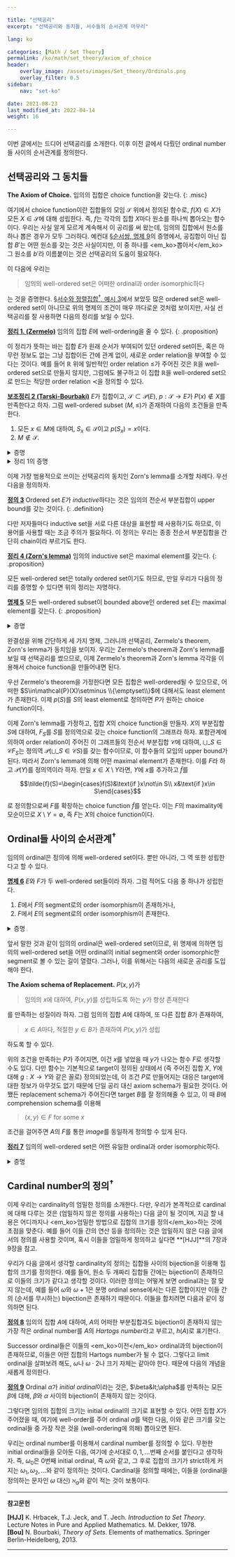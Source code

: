 ```yaml
---

title: "선택공리"
excerpt: "선택공리와 동치들, 서수들의 순서관계 마무리"

lang: ko

categories: [Math / Set Theory]
permalink: /ko/math/set_theory/axiom_of_choice
header:
    overlay_image: /assets/images/Set_theory/Ordinals.png
    overlay_filter: 0.5
sidebar: 
    nav: "set-ko"

date: 2021-08-23
last_modified_at: 2022-04-14
weight: 16

---
```


이번 글에서는 드디어 선택공리를 소개한다. 이후 이전 글에서 다뤘던 ordinal number들 사이의 순서관계를 정의한다.


## 선택공리와 그 동치들

**The Axiom of Choice.** 임의의 집합은 choice function을 갖는다.
{: .misc}

여기에서 choice function이란 집합들의 모임 $\mathcal{S}$ 위에서 정의된 함수로, $f(X)\in X$가 모든 $X\in\mathcal{S}$에 대해 성립한다. 즉, $f$는 각각의 집합 $X$마다 원소를 하나씩 뽑아오는 함수이다. 우리는 사실 알게 모르게 계속해서 이 공리를 써 왔는데, 임의의 집합에서 원소를 하나 뽑은 경우가 모두 그러하다. 예컨대 [§순서쌍, 명제 9](/ko/math/set_theory/ordered_pair#pp9)의 증명에서, 공집합이 아닌 집합 $B'$는 어떤 원소를 갖는 것은 사실이지만, 이 중 하나를 <em_ko>뽑아서</em_ko> 그 원소를 $b'$라 이름붙이는 것은 선택공리의 도움이 필요하다.

이 다음에 우리는

> 임의의 well-ordered set은 어떠한 ordinal과 order isomorphic하다

는 것을 증명한다. [§서수와 정렬집합<sup>†</sup>, 예시 3](/ko/math/set_theory/ordinals#ex3)에서 보았듯 많은 ordered set은 well-ordered set이 아니므로 위의 명제의 조건이 매우 까다로운 것처럼 보이지만, 사실 선택공리를 잘 사용하면 다음의 정리를 보일 수 있다.

<ins id="thm1">**정리 1. (Zermelo)**</ins> 임의의 집합 $E$에 well-ordering을 줄 수 있다.
{: .proposition}

이 정리가 뜻하는 바는 집합 $E$가 원래 순서가 부여되어 있던 ordered set이든, 혹은 아무런 정보도 없는 그냥 집합이든 간에 관계 없이, 새로운 order relation을 부여할 수 있다는 것이다. 예를 들어 $\mathbb{R}$ 위에 일반적인 order relation $\leq$가 주어진 것은 $\mathbb{R}$을 well-ordered set으로 만들지 않지만, 그럼에도 불구하고 이 집합 $\mathbb{R}$을 well-ordered set으로 만드는 적당한 order relation $\prec$을 정의할 수 있다.

<div class="proposition" markdown="1">

<ins id="lem2">**보조정리 2 (Tarski-Bourbaki)**</ins> $E$가 집합이고, $\mathcal{S}\subset\mathcal{P}(E)$, $p:\mathcal{S}\rightarrow E$가 $P(x)\not\in X$를 만족한다고 하자. 그럼 well-ordered subset $(M,\leq)$가 존재하여 다음의 조건들을 만족한다.

1. 모든 $x\in M$에 대하여, $S_x\in\mathcal{S}$이고 $p(S_x)=x$이다.
2. $M\not\in\mathcal{S}$.

</div>

<details class="proof" markdown="1">
<summary>증명</summary>

$\mathcal{M}$이 다음의 조건을 만족하는 graph들 $G\subset E\times E$의 모임이라 하자.

1. $G$는 $U=\operatorname{pr}\_1G$에서 정의된다.
2. 각각의 $x\in U$에 대하여, $S_x\in\mathcal{S}$이고 $p(S_x)=x$이다.

우리는 $\mathcal{M}$의 원소 $G$마다 정의된 $U=\operatorname{pr}\_1G$가 [§정렬집합의 성질들<sup>†</sup>, 명제 1](/ko/math/set_theory/well_ordering#pp1)의 조건을 만족함을 보일 것이다. 이를 위해 임의의 $U$, $U'$에 대하여 $U$가 $U'$의 segment이거나 그 반대라는 것을 보이자.

$G$, $G'\in \mathcal{M}$이 임의로 주어졌고 $U$, $U'$가 그 정의역이라 하자. 이 때, (1) $x$를 끝점으로 갖는 segment가 $U$와 $U'$에서 동일한 집합을 나타내고, (2) 그 segment 위에서의 order가 $G$와 동일하도록 하는, $x\in U\cap U'$들을 모아 그 집합을 $V$라 하자. 만일 $x\in V$이고 $y\in U$가 $y\leq x$를 만족한다면, $U$와 $U'$ 모두에서 $y\in S_x$이다. 또, $U$에서 $y$보다 작은 원소는 $U'$에서도 $y$보다 작다. 따라서 $y\in V$이고, $V$는 $U$의 segment이다.

이제 $U$와 $U'$가 원하는 조건을 만족하기 위해서는, $U=V$이거나 반대로 $U'=V$임만 보이면 충분하다. $V\neq U$이고 $V\neq U'$라 가정하자. 그럼 $U\setminus V$와 $U'\setminus V$의 least element $x$와 $x'$에 대하여, $V=S_x=S\_{x'}$가 $U$와 $U'$ 각각에서 성립한다. 그런데 두 번째 조건에 의하여 $V\in\mathcal{S}$이므로 $x=p(S_x)=p(V)=p(S\_{x'})=x'$이고, 따라서 $x\in V$이다.

이제 [§정렬집합의 성질들<sup>†</sup>, 명제 1](/ko/math/set_theory/well_ordering#pp1)을 활용하여 well-ordered set $M=\bigcup\_{G\in\mathcal{M}}\operatorname{pr}\_1G$를 얻는다. 자명하게 $M\in\mathcal{M}$이므로 $M$은 명제의 성질 1을 만족한다. 만일 $M\in\mathcal{S}$라면 $\mathcal{S}$의 조건에서 $p(M)\not\in M$이 된다. 이제 $M$에 greatest element $a=p(M)$를 추가하면, 우리는 또 다른 well-ordered set $M'=M\cup\\{a\\}$ ($S_a=M$)를 얻는다. $S_a=M\in\mathcal{S}$이고 $p(S_a)=a$이므로, $M'$은 $\mathcal{M}$의 원소가 되어 $M$의 최대성에 모순이다. 따라서 명제의 성질 2도 성립한다.
</details>

<details class="proof--alone" markdown="1">
<summary>정리 1의 증명</summary>

$\mathcal{S}=\mathcal{P}(E)\setminus\\{E\\}$라 하자. 또, 함수 $p:\mathcal{S}\rightarrow E$의 값 $P(x)$를 $E\setminus X$의 어떤 원소로 정의하자. (즉, $P$는 choice function이다.) 그럼 $P(x)\not\in X$이다. 이제 앞선 보조정리에 의해 어떤 well-ordered subset $M\subset E$가 존재하여 위 보조정리의 1과 2를 만족한다. 특히, $M\not\in\mathcal{S}$인데, 이를 만족할 수 있는 유일한 $M$은 $E$ 뿐이다.
</details>

이제 가장 범용적으로 쓰이는 선택공리의 동치인 Zorn's lemma를 소개할 차례다. 우선 다음을 정의하자.

<ins id="df3">**정의 3**</ins> Ordered set $E$가 *inductive*하다는 것은 임의의 전순서 부분집합이 upper bound를 갖는 것이다.
{: .definition}

다만 저자들마다 inductive set을 서로 다른 대상을 표현할 때 사용하기도 하므로, 이 용어를 사용할 때는 조금 주의가 필요하다. 이 정의는 우리는 종종 전순서 부분집합을 간단히 chain이라 부르기도 한다. 

<ins id="thm4">**정리 4 (Zorn's lemma)**</ins> 임의의 inductive set은 maximal element를 갖는다.
{: .proposition}

모든 well-ordered set은 totally ordered set이기도 하므로, 만일 우리가 다음의 정리를 증명할 수 있다면 위의 정리는 자명하다.

<ins id="pp5">**명제 5**</ins> 모든 well-ordered subset이 bounded above인 ordered set $E$는 maximal element를 갖는다.
{: .proposition}

<details class="proof" markdown="1">
<summary>증명</summary>

만약 $v$가 $X$의 upper bound이고 $v\not\in X$라면 $v\in E$를 $X$의 *strict upper bound*라 부르자. 

이제 $\mathcal{S}$를 $E$의 부분집합 중 strict upper bound를 갖는 것들만 모아둔 집합이라 하고, $p:\mathcal{S}\rightarrow E$가 strict upper bound를 뽑아오는 함수라고 하자. 즉 모든 $S$에 대하여 $p(S)$는 $S$의 strict upper bound이다. $p(S)\not\in S$이므로, 우리는 [§정렬집합의 성질들<sup>†</sup>, 보조정리 5](/ko/math/set_theory/well_ordering#lem5)에 의해 well-ordered subset $M$을 얻는다. 또, 이 well-ordering은 $E$의 order relation를 $M$ 위로 제한한 것과 같다. 만일 $x&lt;y$가 $M$ 안에서 성립한다고 하면 이는 $x\in S_y$와 동치인데 ($S_y$는 $M$에서의 segment), $p(S_y)=y$이면 $y$가 $S_y$의 strict upper bound가 된다. (여기서의 $S_y$는 $M$의 부분집합이므로, segment가 아니지만 그냥 부분집합으로서 strict upper bound $y$를 갖는다.) 특히 $x\in S_y$로부터, $x&lt;y$가 $E$에서도 성립한다. $M$은 이제 well-ordered이므로, 가정에 의해 $M$은 upper bound $m$을 갖는다. 그런데 정의에 의해 $M$은 strict upper bound를 갖지 못하므로, $m\in M$이고, 만일 어떤 $m'$이 $m\leq m'$을 만족한다면 $m=m'$이 된다. 그렇지 않다면 $m'$이 $M$의 strict upper bound가 되므로.
</details>

완결성을 위해 간단하게 세 가지 명제, 그러니까 선택공리, Zermelo's theorem, Zorn's lemma가 동치임을 보이자. 우리는 Zermelo's theorem과 Zorn's lemma를 보일 때 선택공리를 썼으므로, 이제 Zermelo's theorem과 Zorn's lemma 각각을 이용해서 choice function을 만들어내면 된다. 

우선 Zermelo's theorem을 가정한다면 모든 집합은 well-ordered될 수 있으므로, 어떠한 $S\in\mathcal{P}(X)\setminus \\{\emptyset\\}$에 대해서도 least element가 존재한다. 이제 $p(S)$를 $S$의 least element로 정의하면 $P$가 원하는 choice function이다.

이제 Zorn's lemma를 가정하고, 집합 $X$의 choice function을 만들자. $X$의 부분집합 $S$에 대하여, $F_S$를 $S$를 정의역으로 갖는 choice function의 그래프라 하자. 포함관계에 의하여 order relation이 주어진 이 그래프들의 전순서 부분집합 $\mathcal{C}$에 대하여, $\bigcup\_{S\in\mathcal{C}} F_S$는 정의역 $\mathcal{P}(\bigcup\_{S\in\mathcal{C}} S)$를 갖는 함수이므로, 이 함수들의 모임의 upper bound가 된다. 따라서 Zorn's lemma에 의해 어떤 maximal element가 존재한다. 이를 $F$라 하고 $\mathcal{P}(Y)$를 정의역이라 하자. 만일 $x\in X\setminus Y$라면, $Y$에 $x$를 추가하고 $\tilde{f}$를

$$\tilde{f}(S)=\begin{cases}f(S)&\text{if }x\not\in S\\ x&\text{if }x\in S\end{cases}$$

로 정의함으로써 $F$를 확장하는 choice function $\tilde{f}$를 얻는다. 이는 $F$의 maximality에 모순이므로 $X\setminus Y=\emptyset$, 즉 $F$는 $X$의 choice function이다.

## Ordinal들 사이의 순서관계<sup>†</sup>

임의의 ordinal은 정의에 의해 well-ordered set이다. 뿐만 아니라, 그 역 또한 성립한다고 할 수 있다.

<div class="proposition" markdown="1">

<ins id="pp6">**명제 6**</ins> $E$와 $F$가 두 well-ordered set들이라 하자. 그럼 적어도 다음 중 하나가 성립한다.
1. $E$에서 $F$의 segment로의 order isomorphism이 존재하거나,
2. $F$에서 $E$의 segment로의 order isomorphism이 존재한다.

</div>
<details class="proof" markdown="1">
<summary>증명</summary>

$\mathcal{F}$를 $E$의 segment에서 $F$의 segment로의 isomorphism들의 집합이라 하자. 우선 우리는 $\mathcal{F}$가, 함수들의 확장을 order relation으로 주었을 때, inductive임을 보일 것이다.  
$\mathcal{F}$의 전순서 부분집합 $\mathcal{G}$가 주어졌다고 하자. 그럼 $u\in\mathcal{G}$들의 정의역을 모두 합집합하여 집합 $S$를 만들 수 있다. 이 집합 $S$는 $E$의 segment들의 합집합이므로 다시 $E$의 segment이다. 한편, $\Phi(E,F)$를 $E$의 부분집합에서 $F$로의 함수들의 모임이라 하자. 그럼 이 집합이 함수의 확장에 대해 inductive하다는 것은 자명하다. 이제 $\bigcup\mathcal{G}$는 $E$의 부분집합에서 $F$의 부분집합의 함수들이므로, $\mathcal{G}$의 $\Phi(E,F)$에서의 least upper bound를 $v$라 하자. 그럼 $v(S)$는 $u\in\mathcal{G}$들의 치역의 합집합이므로 $F$의 segment가 되며, 임의의 $x, y$에 대하여 $x$와 $y$를 둘 다 포함하는 $u\in \mathcal{G}$를 골라오면

$$v(x)=u(x)<u(y)=v(y)$$
  
에서 $v$는 $S$에서 $v(S)$로의 isomorphism이다. 따라서 $\mathcal{F}$는 inductive이다.

이제 Zorn's lemma에 의해 $\mathcal{F}$는 maximal element를 갖는다. 이를 $u_0$이라 하고, 이의 정의역을 $S_0$이라 하자. 우리는 $S_0=E$이거나 $u_0(S_0)=F$임을 보여야 한다. 

만일 그렇지 않다면, 어떤 $a\in E$와 $b\in F$가 존재하여 $S_0=(-\infty, a)$이고 $u_0(S_0)=(-\infty, b)$일 것이다. 이제 $u_0$에 $(a,b)$를 추가하면 $u_0$을 strict하게 확장하는 새로운 함수가 생기고, 이는 $u_0$의 maximality에 모순이므로 $S_0=E$이거나 $u_0(S_0)=F$이다.

</details>

앞서 말한 것과 같이 임의의 ordinal은 well-ordered set이므로, 위 명제에 의하면 임의의 well-ordered set을 어떤 ordinal의 initial segment와 order isomorphic한 segment로 볼 수 있는 길이 열렸다. 그러나, 이를 위해서는 다음의 새로운 공리를 도입해야 한다.

<div class="misc" markdown="1">

**The Axiom schema of Replacement.** $P(x,y)$가 

> 임의의 $x$에 대하여, $P(x,y)$를 성립하도록 하는 $y$가 항상 존재한다

를 만족하는 성질이라 하자. 그럼 임의의 집합 $A$에 대하여, 또 다른 집합 $B$가 존재하여, 

> $x\in A$마다, 적절한 $y\in B$가 존재하여 $P(x,y)$가 성립

하도록 할 수 있다.

</div>

위의 조건을 만족하는 $P$가 주어지면, 이건 $x$를 넣었을 때 $y$가 나오는 함수 $F$로 생각할 수도 있다. 다만 함수는 기본적으로 target이 정의된 상태에서 (즉 주어진 집합 $X$, $Y$에 대해 $g:X\rightarrow Y$와 같은 꼴로) 정의되었는데, 이 조건 $P$로 만들어지는 대응은 target에 대한 정보가 아무것도 없기 때문에 단일 공리 대신 axiom schema가 필요한 것이다. 어쨌든 replacement schema가 주어진다면 target $B$를 잘 정의해줄 수 있고, 이 때 $B$에 comprehension schema를 이용해 

> $(x,y)\in F$ for some $x$

조건을 걸어주면 $A$의 $F$를 통한 *image*를 동일하게 정의할 수 있게 된다.  

<div class="proposition" markdown="1">

<ins id="thm7">**정리 7**</ins> 임의의 well-ordered set은 어떤 유일한 ordinal과 order isomorphic하다.

</div>
<details class="proof" markdown="1">
<summary>증명</summary>

$A$가 well-ordered set이라 하고, 집합 $E$를

> $S_x$가 어떠한 ordinal과 order isomorphic하다

를 만족하는 $x\in A$들의 집합이라 하자. 임의의 ordinal은 자신을 제외한 ordinal과는 order isomorphic하지 않으므로, $E$에 속해있는 $x\in A$마다 유일한 ordinal $\alpha_x$를 지정해 줄 수 있다. 우리의 목표는 이러한 ordinal들을 모은 집합 $B$가 $A$와 order isomorphic한 ordinal이 된다는 것을 보이는 것인데, 그를 위해서는 이 집합이 존재한다는 것부터 우선 보여야 한다.  

이를 위해, 성질 $P(x,y)$를 다음과 같이 정의하자.

> (i) $x\in E$이고 $y$가 $S_x$와 order isomorphic한 ordinal이거나, (ii) $x\not\in E$이고 $y=\emptyset$이다.

이 성질은, 앞서 말한 것과 같이 유일한 ordinal $y$를 지정하거나, 혹은 (마찬가지로 유일한) 공집합 $\emptyset$을 지정하므로, axiom schema of replacement를 사용할 수 있다. 이를 적용하면, $P$에 의해 정의되는 함수 $F$에 대하여, 집합 $F(A)$가 존재한다는 것을 알 수 있다. 이 집합을 $B$라 하자. 

1. $B$는 ordinal들의 집합이므로, $\in$에 의해 well-ordering이 주어져있다. 
2. 임의의 $\alpha_x\in B$에 대하여, 만일 $\gamma\in\alpha_x$라면, $\alpha_x$와 $S_x$ 사이의 order isomorphism $\varphi$에 의한 inverse image $\varphi^{-1}(\gamma)\in S_x$를 생각할 수 있다. 이를 $c$라 하면, $\varphi$를 $S_c$로 제한한 함수가 $S_c$와 $\gamma$ 사이의 order isomorphism을 정의하므로, $B$의 정의에 의해 $\gamma\in B$이다. 

이상에서 $B$는 ordinal number임을 알 수 있다. 또, 2번 증명을 똑같이 적용한다면 임의의 $x\in E$에 대하여, 만일 $y&lt;x$라면 $y\in E$임도 보일 수 있다. 즉, $E$는 $A$의 segment이고, 따라서 $E=S_x$이거나 $E=A$이다. 

이제 $E=A$임을 보이기 위해, 결론을 부정하여 모순을 찾자. 우선 우리는 $f:E\rightarrow B$를 $f(x)=\alpha_x$로 정의할 수 있으며, 이 경우 $f$는 $B$와 $E$ 사이의 order isomorphism이 된다는 것을 확인할 수 있다. 그런데 만일 $E=S_x$였다면, $B$는 ordinal이므로, $S_x$가 ordinal $B$와 isomorphic하다는 이야기가 되므로, 정의에 의해 $x\in E$여야 한다. 이는 모순이므로, $E=A$이다. 

</details>

## Cardinal number의 정의<sup>†</sup>

이제 우리는 cardinality의 엄밀한 정의를 소개한다. 다만, 우리가 본격적으로 cardinal에 대해 다루는 것은 (엄밀하지 않은 정의를 사용하는) 다음 글이 될 것이며, 지금 할 내용은 어디까지나 <em_ko>엄밀한 방법으로 집합의 크기를 정의</em_ko>하는 것에 초점을 맞춘다. 예를 들어 이들 간의 연산 등을 정의하는 것은 엄밀하지 않은 다음 글에서의 정의를 사용할 것이며, 혹시 이들을 엄밀하게 정의하고 싶다면 **[HJJ]**의 7장과 9장을 참고.

우리가 다음 글에서 생각할 cardinality의 정의는 집합들 사이의 bijection을 이용해 집합의 크기를 정의한다. 예를 들어, 원소 두 개짜리 집합들 간에는 bijection이 존재하므로 이들의 크기가 같다고 생각할 것이다. 이러한 정의는 어떻게 보면 ordinal과는 잘 맞지 않는데, 예를 들어 $\omega$와 $\omega+1$은 분명 ordinal sense에서는 다른 집합이지만 이들 간의 (순서를 무시하는) bijection은 존재하기 때문이다. 이들을 합치려면 다음과 같이 정의하면 된다.

<div class="definition" markdown="1">

<ins id="df8">**정의 8**</ins> 임의의 집합 $A$에 대하여, $A$의 어떠한 부분집합과도 bijection이 존재하지 않는 가장 작은 ordinal number를 $A$의 *Hartogs number*라고 부르고, $h(A)$로 표기한다. 

</div>

Successor ordinal들은 이들의 <em_ko>이전</em_ko> ordinal과의 bijection이 존재하므로, 이들은 어떤 집합의 Hartogs number가 될 수 없다. 그렇다고 limit ordinal을 살펴보려 해도, $\omega$나 $\omega\cdot 2$나 크기 자체는 같아야 한다. 때문에 다음의 개념을 새롭게 정의한다.

<div class="definition" markdown="1">

<ins id="df9">**정의 9**</ins> Ordinal $\alpha$가 *initial ordinal*이라는 것은, $\beta&lt;\alpha$를 만족하는 모든 $\beta$에 대해, $\beta$와 $\alpha$ 사이의 bijection이 존재하지 않는 것이다.

</div>

그렇다면 임의의 집합의 크기는 initial ordinal의 크기로 표현할 수 있다. 어떤 집합 $X$가 주어졌을 때, 여기에 well-order를 주어 ordinal $\alpha$를 택한 다음, 이와 같은 크기를 갖는 ordinal들 중 가장 작은 것을 (well-ordering에 의해) 뽑아오면 된다. 

우리는 ordinal number를 이용해서 cardinal number를 정의할 수 있다. 무한한 initial ordinal들을 모아둔 다음, 여기에 순서대로 $0, 1, \ldots$번째 순서를 붙인다고 생각하자. 즉, $\omega_0$은 0번째 initial ordinal, 즉 $\omega$와 같고, 그 후로 집합의 크기가 strict하게 커지는 $\omega_1,\omega_2,\ldots$와 같이 정의하는 것이다. Cardinal을 정의할 때에는, 이들을 (ordinal을 정의하는 문자인 $\omega$ 대신) $\aleph_\alpha$와 같이 적는 것이 보통이다.  


---
**참고문헌** 

**[HJJ]** K. Hrbacek, T.J. Jeck, and T. Jech. <i>Introduction to Set Theory</i>. Lecture Notes in Pure and Applied Mathematics. M. Dekker, 1978.  
**[Bou]** N. Bourbaki, <i>Theory of Sets</i>. Elements of mathematics. Springer Berlin-Heidelberg, 2013.

---
